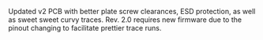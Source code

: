 Updated v2 PCB with better plate screw clearances, ESD protection, as well as sweet sweet curvy traces. 
Rev. 2.0 requires new firmware due to the pinout changing to facilitate prettier trace runs.